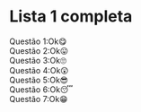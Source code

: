# Lista 1 completa
Questão 1:Ok😋 <br>
Questão 2:Ok😛<br>
Questão 3:Ok🙄<br>
Questão 4:Ok😲<br>
Questão 5:Ok😎<br>
Questão 6:Ok😴<br>
Questão 7:Ok😁<br>